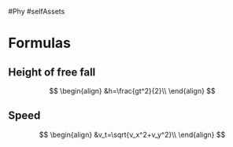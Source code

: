 #Phy #selfAssets

# Formulas
## Height of free fall
$$
\begin{align}
	&h=\frac{gt^2}{2}\\
\end{align}
$$

## Speed
$$
\begin{align}
	&v_t=\sqrt{v_x^2+v_y^2}\\
\end{align}
$$